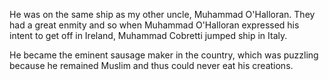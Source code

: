 He was on the same ship as my other uncle, Muhammad O'Halloran. They had a great enmity and so when Muhammad O'Halloran expressed his intent to get off in Ireland, Muhammad Cobretti jumped ship in Italy.

He became the eminent sausage maker in the country, which was puzzling because he remained Muslim and thus could never eat his creations.